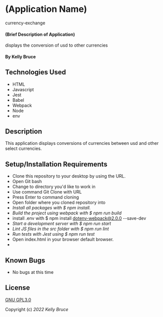 # (Application Name)
currency-exchange
#### (Brief Description of Application)
displays the conversion of usd to other currencies
#### By Kelly Bruce

## Technologies Used

* HTML
* Javascript
* Jest
* Babel
* Webpack
* Node
* env


## Description
This application displays conversions of currencies between usd and other select currencies. 

## Setup/Installation Requirements
* Clone this repository to your desktop by using the URL.
* Open Git bash
* Change to directory you'd like to work in
* Use command Git Clone with URL
* Press Enter to command cloning
* Open folder where you cloned repository into
* _Install all packages with $ npm install._
* _Build the project using webpack with $ npm run build_
* install .env with $ npm install dotenv-webpack@2.0.0 --save-dev
* _Start a development server with $ npm run start_
* _Lint JS files in the src folder with $ npm run lint_
* _Run tests with Jest using $ npm run test_
* Open index.html in your browser default browser.
* 

## Known Bugs

* No bugs at this time

## License
[GNU GPL3.0](https://choosealicense.com/licenses/gpl-3.0/)


Copyright (c) _2022_ _Kelly Bruce_